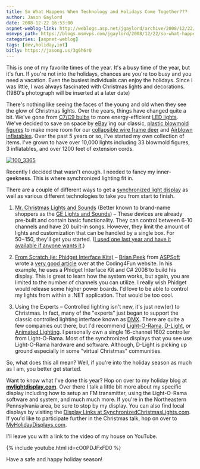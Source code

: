 ```yaml
---
title: So What Happens When Technology and Holidays Come Together???
author: Jason Gaylord
date: 2008-12-22 16:53:00
aspnet-weblog-link: http://weblogs.asp.net/jgaylord/archive/2008/12/22/so-what-happens-when-technology-and-holidays-come-together.aspx
msmvps_path: https://blogs.msmvps.com/jgaylord/2008/12/22/so-what-happens-when-technology-and-holidays-come-together/
categories: [aspnet-weblog]
tags: [dev,holiday,iot]
bitly: https://jasong.us/3g6h6rQ
---
```


This is one of my favorite times of the year. It's a busy time of the year, but it's fun. If you're not into the holidays, chances are you're too busy and you need a vacation. Even the busiest individuals can enjoy the holidays. Since I was little, I was always fascinated with Christmas lights and decorations. (1980's photograph will be inserted at a later date)

There's nothing like seeing the faces of the young and old when they see the glow of Christmas lights. Over the years, things have changed quite a bit. We've gone from [C7/C9 bulbs](http://search.live.com/results.aspx?q=C7+and+C9+Lights) to more energy-efficient [LED lights](http://en.wikipedia.org/wiki/LED). We've decided to save on space by [eBay](http://ebay.com/)'ing our classic, [plastic blowmold figures](http://collectibles.shop.ebay.com/items/Holiday-Seasonal__Blowmold_W0QQ_catrefZ1QQ_flnZ1QQ_sacatZ907QQ_trksidZp3286Q2ec0Q2em282?_trksid=p3286.c0.m282) to make more room for our [collapsible wire frame deer](http://desc.shop.ebay.com/items/?_nkw=Wire+Reindeer&_sacat=33794&LH_TitleDesc=1&_fromfsb=&_trksid=m270.l1313&_odkw=Reindeer&_osacat=33794) and [Airblown inflatables](http://www.gemmy.com/category.cfm?subCatId=107&parent=32). Over the past 5 years or so, I've started my own collection of items. I've grown to have over 10,000 lights including 33 blowmold figures, 3 inflatables, and over 1200 feet of extension cords.

[![100_3365](http://weblogs.asp.net/blogs/jgaylord/WindowsLiveWriter/SoWhatHappensWhenTechnologyandHolidaysCo_ED8D/100_3365_thumb.jpg "100_3365")](http://weblogs.asp.net/blogs/jgaylord/WindowsLiveWriter/SoWhatHappensWhenTechnologyandHolidaysCo_ED8D/100_3365.jpg)

Recently I decided that wasn't enough. I needed to fancy my inner-geekness. This is where synchronized lighting fit in.

There are a couple of different ways to get a [synchronized light display](http://www.planetchristmas.com/Computerizing.htm) as well as various different technologies to take you from start to finish.

1. [Mr. Christmas Lights and Sounds](http://www.mrchristmas.com/prod_gallery.php?line=Original&cat=26) (Better known to brand-name shoppers as the [GE Lights and Sounds](http://search.live.com/results.aspx?q=GE+Lights+and+Sounds)) – These devices are already pre-built and contain basic functionality. They can control between 6-10 channels and have 20 built-in songs. However, they limit the amount of lights and customization that can be handled by a single box. For $50-$150, they'll get you started. ([I used one last year and have it available if anyone wants it](http://www.flickr.com/photos/31749106@N06/2970807480/).)

2. [From Scratch (ie: Phidget Interface Kits)](http://www.phidgets.com/) – [Brian Peek](http://www.brianpeek.com/) from [ASPSoft](http://www.aspsoft.com/) wrote a [very good article](http://blogs.msdn.com/coding4fun/archive/2006/12/07/1230660.aspx) over at the Coding4Fun website. In his example, he uses a Phidget Interface Kit and C# 2008 to build his display. This is great to learn how the system works, but again, you are limited to the number of channels you can utilize. I really wish Phidget would release some higher power boards. I'd love to be able to control my lights from within a .NET application. That would be too cool.

3. Using the Experts – Controlled lighting isn't new, it's just new(er) to Christmas. In fact, many of the "experts" just began to support the classic controlled lighting interface known as [DMX](http://en.wikipedia.org/wiki/DMX_%28lighting%29). There are quite a few companies out there, but I'd recommend [Light-O-Rama](http://www.lightorama.com/?r=jgaylord), [D-Light](http://www.d-light.us/), or [Animated Lighting](http://www.animatedlighting.com/). I personally own a single 16-channel 1602 controller from Light-O-Rama. Most of the synchronized displays that you see use Light-O-Rama hardware and software. Although, D-Light is picking up ground especially in some "virtual Christmas" communities.

So, what does this all mean? Well, if you're into the holiday season as much as I am, you better get started.

Want to know what I've done this year? Hop on over to my holiday blog at [**mylightdisplay.com**](http://mylightdisplay.com/). Over there I talk a little bit more about my specific display including how to setup an FM transmitter, using the Light-O-Rama software and system, and much much more. If you're in the Northeastern Pennsylvania area, be sure to stop by my display. You can also find local displays by visiting the [Display Links at SynchronizedChristmasLights.com](http://www.synchronizedchristmaslights.com/index.php?option=com_content&view=article&id=49&Itemid=59). If you'd like to participate further in the Christmas talk, hop on over to [MyHolidayDisplays.com](http://www.myholidaydisplays.com/).

I'll leave you with a link to the video of my house on YouTube.

{% include youtube.html id=cO0PDJFxFD0 %}

Have a safe and happy holiday season!
